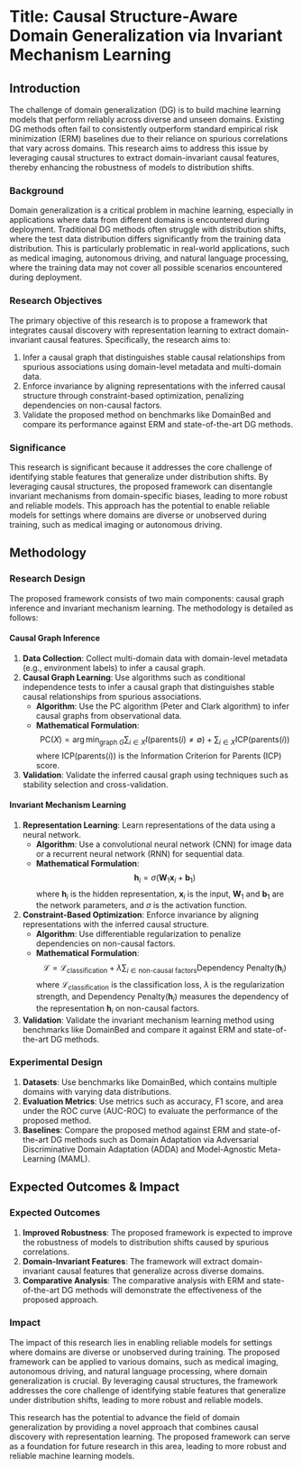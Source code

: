 # Title: Causal Structure-Aware Domain Generalization via Invariant Mechanism Learning

## Introduction

The challenge of domain generalization (DG) is to build machine learning models that perform reliably across diverse and unseen domains. Existing DG methods often fail to consistently outperform standard empirical risk minimization (ERM) baselines due to their reliance on spurious correlations that vary across domains. This research aims to address this issue by leveraging causal structures to extract domain-invariant causal features, thereby enhancing the robustness of models to distribution shifts.

### Background

Domain generalization is a critical problem in machine learning, especially in applications where data from different domains is encountered during deployment. Traditional DG methods often struggle with distribution shifts, where the test data distribution differs significantly from the training data distribution. This is particularly problematic in real-world applications, such as medical imaging, autonomous driving, and natural language processing, where the training data may not cover all possible scenarios encountered during deployment.

### Research Objectives

The primary objective of this research is to propose a framework that integrates causal discovery with representation learning to extract domain-invariant causal features. Specifically, the research aims to:

1. Infer a causal graph that distinguishes stable causal relationships from spurious associations using domain-level metadata and multi-domain data.
2. Enforce invariance by aligning representations with the inferred causal structure through constraint-based optimization, penalizing dependencies on non-causal factors.
3. Validate the proposed method on benchmarks like DomainBed and compare its performance against ERM and state-of-the-art DG methods.

### Significance

This research is significant because it addresses the core challenge of identifying stable features that generalize under distribution shifts. By leveraging causal structures, the proposed framework can disentangle invariant mechanisms from domain-specific biases, leading to more robust and reliable models. This approach has the potential to enable reliable models for settings where domains are diverse or unobserved during training, such as medical imaging or autonomous driving.

## Methodology

### Research Design

The proposed framework consists of two main components: causal graph inference and invariant mechanism learning. The methodology is detailed as follows:

#### Causal Graph Inference

1. **Data Collection**: Collect multi-domain data with domain-level metadata (e.g., environment labels) to infer a causal graph.
2. **Causal Graph Learning**: Use algorithms such as conditional independence tests to infer a causal graph that distinguishes stable causal relationships from spurious associations.
   - **Algorithm**: Use the PC algorithm (Peter and Clark algorithm) to infer causal graphs from observational data.
   - **Mathematical Formulation**:
     $$
     \text{PC}(X) = \arg\min_{\text{graph } G} \sum_{i \in X} I(\text{parents}(i) \neq \emptyset) + \sum_{i \in X} \text{ICP}(\text{parents}(i))
     $$
     where $\text{ICP}(\text{parents}(i))$ is the Information Criterion for Parents (ICP) score.
3. **Validation**: Validate the inferred causal graph using techniques such as stability selection and cross-validation.

#### Invariant Mechanism Learning

1. **Representation Learning**: Learn representations of the data using a neural network.
   - **Algorithm**: Use a convolutional neural network (CNN) for image data or a recurrent neural network (RNN) for sequential data.
   - **Mathematical Formulation**:
     $$
     \mathbf{h}_i = \sigma(\mathbf{W}_1 \mathbf{x}_i + \mathbf{b}_1)
     $$
     where $\mathbf{h}_i$ is the hidden representation, $\mathbf{x}_i$ is the input, $\mathbf{W}_1$ and $\mathbf{b}_1$ are the network parameters, and $\sigma$ is the activation function.
2. **Constraint-Based Optimization**: Enforce invariance by aligning representations with the inferred causal structure.
   - **Algorithm**: Use differentiable regularization to penalize dependencies on non-causal factors.
   - **Mathematical Formulation**:
     $$
     \mathcal{L} = \mathcal{L}_{\text{classification}} + \lambda \sum_{i \in \text{non-causal factors}} \text{Dependency Penalty}(\mathbf{h}_i)
     $$
     where $\mathcal{L}_{\text{classification}}$ is the classification loss, $\lambda$ is the regularization strength, and $\text{Dependency Penalty}(\mathbf{h}_i)$ measures the dependency of the representation $\mathbf{h}_i$ on non-causal factors.
3. **Validation**: Validate the invariant mechanism learning method using benchmarks like DomainBed and compare it against ERM and state-of-the-art DG methods.

### Experimental Design

1. **Datasets**: Use benchmarks like DomainBed, which contains multiple domains with varying data distributions.
2. **Evaluation Metrics**: Use metrics such as accuracy, F1 score, and area under the ROC curve (AUC-ROC) to evaluate the performance of the proposed method.
3. **Baselines**: Compare the proposed method against ERM and state-of-the-art DG methods such as Domain Adaptation via Adversarial Discriminative Domain Adaptation (ADDA) and Model-Agnostic Meta-Learning (MAML).

## Expected Outcomes & Impact

### Expected Outcomes

1. **Improved Robustness**: The proposed framework is expected to improve the robustness of models to distribution shifts caused by spurious correlations.
2. **Domain-Invariant Features**: The framework will extract domain-invariant causal features that generalize across diverse domains.
3. **Comparative Analysis**: The comparative analysis with ERM and state-of-the-art DG methods will demonstrate the effectiveness of the proposed approach.

### Impact

The impact of this research lies in enabling reliable models for settings where domains are diverse or unobserved during training. The proposed framework can be applied to various domains, such as medical imaging, autonomous driving, and natural language processing, where domain generalization is crucial. By leveraging causal structures, the framework addresses the core challenge of identifying stable features that generalize under distribution shifts, leading to more robust and reliable models.

This research has the potential to advance the field of domain generalization by providing a novel approach that combines causal discovery with representation learning. The proposed framework can serve as a foundation for future research in this area, leading to more robust and reliable machine learning models.